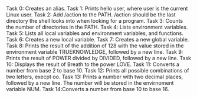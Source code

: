 Task 0: Creates an alias.
Task 1: Prints hello user, where user is the current Linux user.
Task 2: Add /action to the PATH. /action should be the last directory the shell looks into when looking for a program.
Task 3: Counts the number of directories in the PATH.
Task 4: Lists environment variables.
Task 5: Lists all local variables and environment variables, and functions.
Task 6: Creates a new local variable.
Task 7: Creates a new global variable.
Task 8: Prints the result of the addition of 128 with the value stored in the environment variable TRUEKNOWLEDGE, followed by a new line.
Task 9: Prints the result of POWER divided by DIVIDED, followed by a new line.
Task 10: Displays the result of Breath to the power LOVE.
Task 11: Converts a number from base 2 to base 10.
Task 12: Prints all possible combinations of two letters, execpt oo.
Task 13: Prints a number with two decimal places, followed by a new line. The number will be stored in the envirnoment variable NUM.
Task 14:Converts a number from base 10 to base 16.
